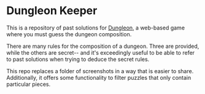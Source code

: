 Dungleon Keeper
===============

This is a repository of past solutions for [Dungleon](https://www.dungleon.com/),
a web-based game where you must guess the dungeon composition.

There are many rules for the composition of a dungeon. Three are provided,
while the others are secret-- and it's exceedingly useful to be able to
refer to past solutions when trying to deduce the secret rules.

This repo replaces a folder of screenshots in a way that is easier to share.
Additionally, it offers some functionality to filter puzzles that only
contain particular pieces.
